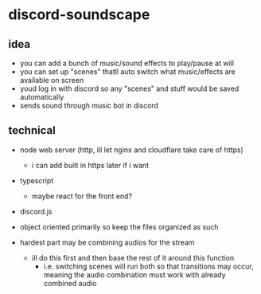 # discord-soundscape

## idea

- you can add a bunch of music/sound effects to play/pause at will
- you can set up "scenes" thatll auto switch what music/effects are available on screen
- youd log in with discord so any "scenes" and stuff would be saved automatically
- sends sound through music bot in discord

## technical

- node web server (http, ill let nginx and cloudflare take care of https)
  - i can add built in https later if i want
- typescript
  - maybe react for the front end?
- discord.js
- object oriented primarily so keep the files organized as such

- hardest part may be combining audios for the stream
  - ill do this first and then base the rest of it around this function
    - i.e. switching scenes will run both so that transitions may occur, meaning the audio combination must work with already combined audio
